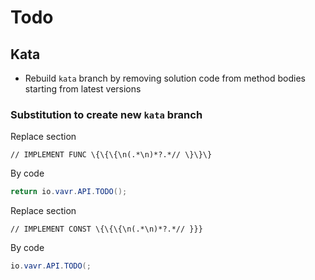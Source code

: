 # Todo

## Kata

* Rebuild `kata` branch by removing solution code from method bodies starting from latest versions

### Substitution to create new `kata` branch

Replace section

```regexp
// IMPLEMENT FUNC \{\{\{\n(.*\n)*?.*// \}\}\}
```

By code

```java
return io.vavr.API.TODO();
```

Replace section 
```regexp
// IMPLEMENT CONST \{\{\{\n(.*\n)*?.*// }}}
```

By code 
```java
io.vavr.API.TODO(;
```
